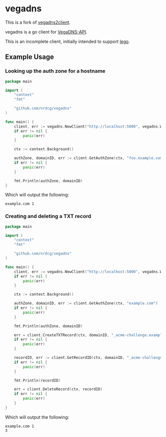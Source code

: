 # vegadns

This is a fork of [vegadns2client](https://github.com/opendns/vegadns2client).

vegadns is a go client for [VegaDNS-API](https://github.com/shupp/VegaDNS-API).

This is an incomplete client, initially intended to support [lego](https://github.com/xenolf/lego).

## Example Usage

### Looking up the auth zone for a hostname

```go
package main

import (
	"context"
	"fmt"

	"github.com/nrdcg/vegadns"
)

func main() {
	client, err := vegadns.NewClient("http://localhost:5000", vegadns.WithOAuth("mykey", "mysecret"))
	if err != nil {
		panic(err)
	}

	ctx := context.Background()

	authZone, domainID, err := client.GetAuthZone(ctx, "foo.example.com")
	if err != nil {
		panic(err)
	}

	fmt.Println(authZone, domainID)
}
```

Which will output the following:

```
example.com 1
```

### Creating and deleting a TXT record

```go
package main

import (
	"context"
	"fmt"

	"github.com/nrdcg/vegadns"
)

func main() {
	client, err := vegadns.NewClient("http://localhost:5000", vegadns.WithOAuth("mykey", "mysecret"))
	if err != nil {
		panic(err)
	}

	ctx := context.Background()

	authZone, domainID, err := client.GetAuthZone(ctx, "example.com")
	if err != nil {
		panic(err)
	}

	fmt.Println(authZone, domainID)

	err = client.CreateTXTRecord(ctx, domainID, "_acme-challenge.example.com", "test challenge", 25)
	if err != nil {
		panic(err)
	}

	recordID, err := client.GetRecordID(ctx, domainID, "_acme-challenge.example.com", "TXT")
	if err != nil {
		panic(err)
	}

	fmt.Println(recordID)

	err = client.DeleteRecord(ctx, recordID)
	if err != nil {
		panic(err)
	}
}
```

Which will output the following:

```
example.com 1
3
```
